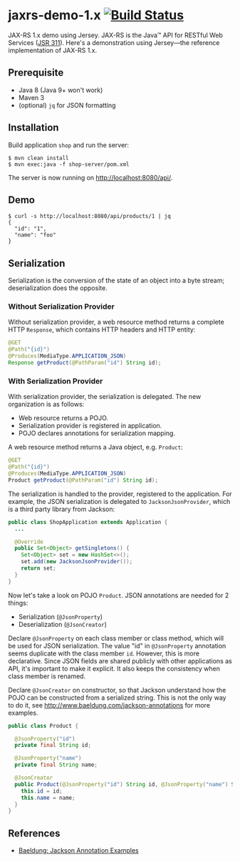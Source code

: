 # jaxrs-demo-1.x [![Build Status][travis-img]][travis]

JAX-RS 1.x demo using Jersey. JAX-RS is the Java™ API for RESTful Web Services ([JSR 311][jsr-311]).
Here's a demonstration using Jersey—the reference implementation of JAX-RS 1.x.

## Prerequisite

- Java 8 (Java 9+ won't work)
- Maven 3
- (optional) `jq` for JSON formatting

## Installation

Build application `shop` and run the server:

    $ mvn clean install
    $ mvn exec:java -f shop-server/pom.xml

The server is now running on <http://localhost:8080/api/>.

## Demo

```
$ curl -s http://localhost:8080/api/products/1 | jq
{
  "id": "1",
  "name": "foo"
}
```

## Serialization

Serialization is the conversion of the state of an object into a byte stream;
deserialization does the opposite.

### Without Serialization Provider

Without serialization provider, a web resource method returns a complete HTTP
`Response`, which contains HTTP headers and HTTP entity:

```java
@GET
@Path("{id}")
@Produces(MediaType.APPLICATION_JSON)
Response getProduct(@PathParam("id") String id);
```

### With Serialization Provider

With serialization provider, the serialization is delegated. The new
organization is as follows:

- Web resource returns a POJO.
- Serialization provider is registered in application.
- POJO declares annotations for serialization mapping.

A web resource method returns a Java object, e.g. `Product`:

```java
@GET
@Path("{id}")
@Produces(MediaType.APPLICATION_JSON)
Product getProduct(@PathParam("id") String id);
```

The serialization is handled to the provider, registered to the
application. For example, the JSON serialization is delegated to
`JacksonJsonProvider`, which is a third party library from Jackson:

```java
public class ShopApplication extends Application {
  ...

  @Override
  public Set<Object> getSingletons() {
    Set<Object> set = new HashSet<>();
    set.add(new JacksonJsonProvider());
    return set;
  }
}
```

Now let's take a look on POJO `Product`. JSON annotations are needed for 2
things:

- Serialization (`@JsonProperty`)
- Deserialization (`@JsonCreator`)

Declare `@JsonProperty` on each class member or class method, which will be
used for JSON serialization. The value "id" in `@JsonProperty` annotation seems
duplicate with the class member `id`. However, this is more declarative. Since
JSON fields are shared publicly with other applications as API, it's important
to make it explicit. It also keeps the consistency when class member is
renamed.

Declare `@JsonCreator` on constructor, so that Jackson understand how the POJO
can be constructed from a serialized string. This is not the only way to do it,
see <http://www.baeldung.com/jackson-annotations> for more examples.

```java
public class Product {

  @JsonProperty("id")
  private final String id;

  @JsonProperty("name")
  private final String name;

  @JsonCreator
  public Product(@JsonProperty("id") String id, @JsonProperty("name") String name) {
    this.id = id;
    this.name = name;
  }
}
```

## References

- [Baeldung: Jackson Annotation Examples][jackson-annotations]

[jsr-311]: https://jcp.org/en/jsr/detail?id=311
[jackson-annotations]: http://www.baeldung.com/jackson-annotations
[travis]: https://travis-ci.org/mincong-h/jaxrs-demo-1.x
[travis-img]: https://travis-ci.org/mincong-h/jaxrs-demo-1.x.svg?branch=master
